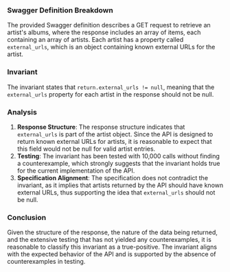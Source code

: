 ### Swagger Definition Breakdown
The provided Swagger definition describes a GET request to retrieve an artist's albums, where the response includes an array of items, each containing an array of artists. Each artist has a property called `external_urls`, which is an object containing known external URLs for the artist.

### Invariant
The invariant states that `return.external_urls != null`, meaning that the `external_urls` property for each artist in the response should not be null.

### Analysis
1. **Response Structure**: The response structure indicates that `external_urls` is part of the artist object. Since the API is designed to return known external URLs for artists, it is reasonable to expect that this field would not be null for valid artist entries.
2. **Testing**: The invariant has been tested with 10,000 calls without finding a counterexample, which strongly suggests that the invariant holds true for the current implementation of the API.
3. **Specification Alignment**: The specification does not contradict the invariant, as it implies that artists returned by the API should have known external URLs, thus supporting the idea that `external_urls` should not be null.

### Conclusion
Given the structure of the response, the nature of the data being returned, and the extensive testing that has not yielded any counterexamples, it is reasonable to classify this invariant as a true-positive. The invariant aligns with the expected behavior of the API and is supported by the absence of counterexamples in testing.
